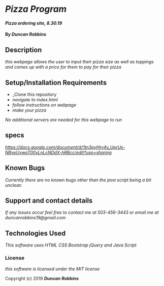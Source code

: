 # _Pizza Program_

#### _Pizza ordering site, 8.30.19_

#### By _**Duncan Robbins**_

## Description

_this webpage allows the user to input their pizza size as well as toppings and comes up with a price for them to pay for their pizza_

## Setup/Installation Requirements

* _Clone this repository
* _navigate to index.html_
* _follow instructions on webpage_
* _make your pizza_


_No additional servers are needed for this webpage to run_

## specs
_https://docs.google.com/document/d/1tn3pyHty4v_UprUs-NByeUywoT00vLnLcNDdX-hRBcc/edit?usp=sharing_

## Known Bugs

_Currently there are no known bugs other than the java script being a bit unclean_

## Support and contact details

_If any issues occur feel free to contact me at 503-456-3443 or email me at duncanrobbins19@gmail.com_

## Technologies Used

_This software uses HTML CSS Bootstrap jQuery and Java Script_

### License

*this software is licensed under the MIT license*

Copyright (c) 2019 **_Duncan Robbins_**
